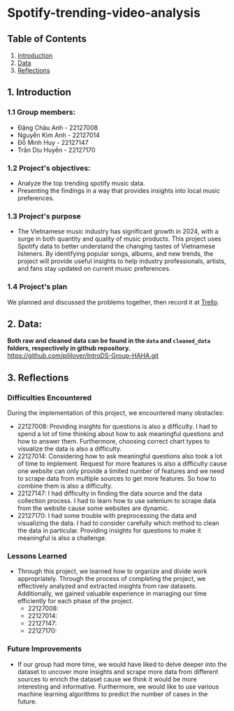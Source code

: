 # Spotify-trending-video-analysis

## Table of Contents
1. [Introduction](#introduction)
2. [Data](#2-data)
3. [Reflections](#3-reflections)

## 1. Introduction
### 1.1 Group members:
- Đặng Châu Anh - 22127008
- Nguyễn Kim Anh - 22127014
- Đỗ Minh Huy - 22127147
- Trần Dịu Huyền - 22127170

### 1.2 Project's objectives:
- Analyze the top trending spotify music data.
- Presenting the findings in a way that provides insights into local music preferences.

### 1.3 Project's purpose 
- The Vietnamese music industry has significant growth in 2024, with a surge in both quantity and quality of music products. This project uses Spotify data to better understand the changing tastes of Vietnamese listeners. By identifying popular songs, albums, and new trends, the project will provide useful insights to help industry professionals, artists, and fans stay updated on current music preferences.

### 1.4 Project's plan
We planned and discussed the problems together, then record it at [Trello](https://trello.com/invite/b/677049104337e628b16d8c89/ATTI66cd9ebf43140e6abfe1262d5faf8237147BBF37/introdsspotify-rewind-2024).

## 2. Data:
**Both raw and cleaned data can be found in the `data` and `cleaned_data` folders, respectively in github repository.**
https://github.com/pililover/IntroDS-Group-HAHA.git

## 3. Reflections
### **Difficulties Encountered**
During the implementation of this project, we encountered many obstacles:
- 22127008: Providing insights for questions is also a difficulty. I had to spend a lot of time thinking about how to ask meaningful questions and how to answer them. Furthermore, choosing correct chart types to visualize the data is also a difficulty.
- 22127014: Considering how to ask meaningful questions also took a lot of time to implement. Request for more features is also a difficulty cause one website can only provide a limited number of features and we need to scrape data from multiple sources to get more features. So how to combine them is also a difficulty.
- 22127147: I had difficulty in finding the data source and the data collection process. I had to learn how to use selenium to scrape data from the website cause some websites are dynamic.
- 22127170: I had some trouble with preprocessing the data and visualizing the data. I had to consider carefully which method to clean the data in particular. Providing insights for questions to make it meaningful is also a challenge.

### **Lessons Learned**
- Through this project, we learned how to organize and divide work appropriately. Through the process of completing the project, we effectively analyzed and extracted insights from raw datasets. Additionally, we gained valuable experience in managing our time efficiently for each phase of the project.
    - 22127008: 
    - 22127014: 
    - 22127147: 
    - 22127170: 

### **Future Improvements**
- If our group had more time, we would have liked to delve deeper into the dataset to uncover more insights and scrape more data from different sources to enrich the dataset cause we think it would be more interesting and informative. Furthermore, we would like to use various machine learning algorithms to predict the number of cases in the future.